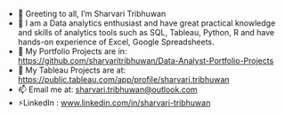 - 👋 Greeting to all, I’m Sharvari Tribhuwan
- 👀 I am a Data analytics enthusiast and have great practical knowledge and skills of
  analytics tools such as SQL, Tableau, Python, R and have hands-on experience of Excel, Google Spreadsheets.
- 📝  My Portfolio Projects are in: https://github.com/sharvaritribhuwan/Data-Analyst-Portfolio-Projects
- 🌱  My Tableau Projects are at: 
https://public.tableau.com/app/profile/sharvari.tribhuwan
- 📫 Email me at: sharvari.tribhuwan@outlook.com
- ⚡LinkedIn : www.linkedin.com/in/sharvari-tribhuwan
